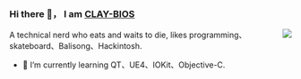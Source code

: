 ### Hi there 👋， I am [CLAY-BIOS](https://github.com/CLAY-BIOS)

<img src="https://github-readme-stats.vercel.app/api?username=CLAY-BIOS&show_icons=true&hide_border=true&icon_color=4c71f2&title_color=2f80ed" align="right">

A technical nerd who eats and waits to die, likes programming、skateboard、Balisong、Hackintosh.

- 🌱 I’m currently learning QT、UE4、IOKit、Objective-C.
<!--
**CLAY-BIOS/CLAY-BIOS** is a ✨ _special_ ✨ repository because its `README.md` (this file) appears on your GitHub profile.

Here are some ideas to get you started:

- 🔭 I’m currently working on ...
- 🌱 I’m currently learning ...
- 👯 I’m looking to collaborate on ...
- 🤔 I’m looking for help with ...
- 💬 Ask me about ...
- 📫 How to reach me: ...
- 😄 Pronouns: ...
- ⚡ Fun fact: ...
-->
